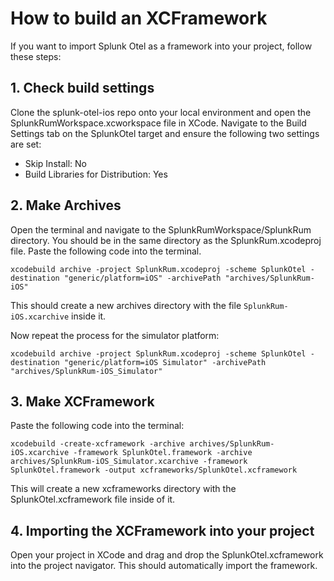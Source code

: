 # How to build an XCFramework

If you want to import Splunk Otel as a framework into your project, follow these steps:

## 1. Check build settings

Clone the splunk-otel-ios repo onto your local environment and open the SplunkRumWorkspace.xcworkspace file in XCode. Navigate to the Build Settings tab on the SplunkOtel target and ensure the following two settings are set:
* Skip Install: No
* Build Libraries for Distribution: Yes

## 2. Make Archives

Open the terminal and navigate to the SplunkRumWorkspace/SplunkRum directory. You should be in the same directory as the SplunkRum.xcodeproj file. Paste the following code into the terminal.

    xcodebuild archive -project SplunkRum.xcodeproj -scheme SplunkOtel -destination "generic/platform=iOS" -archivePath "archives/SplunkRum-iOS"

This should create a new archives directory with the file `SplunkRum-iOS.xcarchive` inside it.

Now repeat the process for the simulator platform:

    xcodebuild archive -project SplunkRum.xcodeproj -scheme SplunkOtel -destination "generic/platform=iOS Simulator" -archivePath "archives/SplunkRum-iOS_Simulator"
    
## 3. Make XCFramework

Paste the following code into the terminal:

    xcodebuild -create-xcframework -archive archives/SplunkRum-iOS.xcarchive -framework SplunkOtel.framework -archive archives/SplunkRum-iOS_Simulator.xcarchive -framework SplunkOtel.framework -output xcframeworks/SplunkOtel.xcframework

This will create a new xcframeworks directory with the SplunkOtel.xcframework file inside of it.

## 4. Importing the XCFramework into your project

Open your project in XCode and drag and drop the SplunkOtel.xcframework into the project navigator. This should automatically import the framework. 

